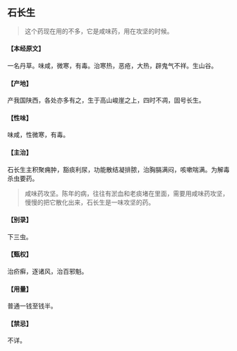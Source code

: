 ## 石长生

> 这个药现在用的不多，它是咸味药，用在攻坚的时候。

#### 【本经原文】
一名丹草。味咸，微寒，有毒。治寒热，恶疮，大热，辟鬼气不祥。生山谷。
#### 【产地】
产我国陕西，各处亦多有之，生于高山峻崖之上，四时不凋，固号长生。
#### 【性味】
味咸，性微寒，有毒。
#### 【主治】
石长生主积聚痈肿，豁痰利尿，功能散结凝排脓，治胸膈满闷，咳嗽喘满。为解毒杀虫要药。

> 咸味药攻坚。陈年的病，往往有淤血和老痰堵在里面，需要用咸味药攻坚，慢慢的把它散化出来，石长生是一味攻坚的药。

#### 【别录】
下三虫。
#### 【甄权】
治疥癣，逐诸风，治百邪魁。
#### 【用量】
普通一钱至钱半。
#### 【禁忌】
不详。